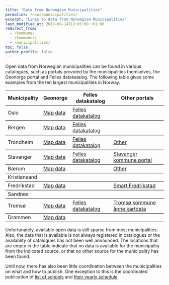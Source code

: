 ```yaml
---
title: "Data from Norwegian Municipalities"
permalink: /news/municipalities/
excerpt: "Links to data from Norwegian Municipalities"
last_modified_at: 2018-09-14T13:05:00 +01:00
redirect_from:
  - /kommune/
  - /kommuner/
  - /municipalities/
toc: false
author_profile: false
---
```

Open data from Norwegian municipalities can be found in various catalogues, such as portals provided by the municipalities themselves, the Geonorge portal and Felles datakatalog. The following table gives some examples from the ten largest municipalities in Norway. 

<style>
    tr {
        border-bottom: solid 1px black; }
</style>    
<table>
    <tr>
        <th>Municipality</th>
        <th>Geonorge</th>
        <th>Felles datakatalog</th>
        <th>Other portals</th>
    </tr>
    <tr>
        <td>Oslo</td>
        <td><a href="https://kartkatalog.geonorge.no/search?Facets%5B0%5D.name=organization&Facets%5B0%5D.value=Oslo%20kommune">Map data</a></td>
        <td><a href="https://fellesdatakatalog.brreg.no/?orgPath=%2FKOMMUNE%2F958935420">Felles datakatalog</a></td>
        <td></td>
    </tr>
    <tr>
        <td>Bergen</td>
        <td><a href="https://kartkatalog.geonorge.no/search?Facets%5B0%5D.name=organization&Facets%5B0%5D.value=Bergen%20kommune">Map data</a></td>
        <td><a href="https://fellesdatakatalog.brreg.no/?orgPath=%2FKOMMUNE%2F964338531">Felles datakatalog</a></td>
        <td></td>
    </tr>
    <tr>
        <td>Trondheim</td>
        <td><a href="https://kartkatalog.geonorge.no/search?Facets%5B0%5D.name=organization&Facets%5B0%5D.value=Trondheim%20kommune">Map data</a></td>
        <td><a href="https://fellesdatakatalog.brreg.no/?orgPath=%2FKOMMUNE%2F942110464">Felles datakatalog</a></td>
        <td><a href="https://open.stavanger.kommune.no/organization/trondheim-kommune">Other</a></td>
    </tr>
    <tr>
        <td>Stavanger</td>
        <td><a href="https://kartkatalog.geonorge.no/search?Facets%5B0%5D.name=organization&Facets%5B0%5D.value=Stavanger%20kommune">Map data</a></td>
        <td><a href="https://fellesdatakatalog.brreg.no/?orgPath=%2FKOMMUNE%2F964965226">Felles datakatalog</a></td>
        <td><a href="https://open.stavanger.kommune.no">Stavanger kommune portal</a></td>
    </tr>
    <tr>
        <td>Bærum</td>
        <td><a href="https://kartkatalog.geonorge.no/search?Facets%5B0%5D.name=organization&Facets%5B0%5D.value=Bærum%20kommune">Map data</a></td>
        <td></td>
        <td><a href="https://open.stavanger.kommune.no/organization/baerum-kommune">Other</a></td>
    </tr>
    <tr>
        <td>Kristiansand</td>
        <td></td>
        <td></td>
        <td></td>
    </tr>
    <tr>
        <td>Fredrikstad</td>
        <td><a href="https://kartkatalog.geonorge.no/search?Facets%5B0%5D.name=organization&Facets%5B0%5D.value=Fredrikstad%20kommune">Map data</a></td>
        <td></td>
        <td><a href="https://hub-frstadkomm.opendata.arcgis.com/">Smart Fredrikstad</a></td>
    </tr>
    <tr>
        <td>Sandnes</td>
        <td></td>
        <td></td>
        <td></td>
    </tr>
    <tr>
        <td>Tromsø</td>
        <td><a href="https://kartkatalog.geonorge.no/search?Facets%5B0%5D.name=organization&Facets%5B0%5D.value=Tromsø%20kommune">Map data</a></td>
        <td><a href="https://fellesdatakatalog.brreg.no/?orgPath=%2FKOMMUNE%2F940101808">Felles datakatalog</a></td>
        <td><a href="http://data-tromso.opendata.arcgis.com/">Tromsø kommune åpne kartdata</a></td>
    </tr>
    <tr>
        <td>Drammen</td>
        <td><a href="https://kartkatalog.geonorge.no/search?Facets%5B0%5D.name=organization&Facets%5B0%5D.value=Drammen%20kommune">Map data</a></td>
        <td></td>
        <td></td>
    </tr>
</table>

Unfortunately, available open data is still sparse from most municipalities. Also, the data that is available is not always registered in catalogues or the availablity of catalogues has not been well announced. The locations that are empty in the table indicate that no data is available for the municipality from the indicated source, or that no other source for the municipality has been found.

Until now, there has also been little coordination between the municipalities on what and how to publish. One exception to this is the coordinated publication of [list of schools](https://open.stavanger.kommune.no/dataset?q=Skoler) and [their yearly schedule](https://open.stavanger.kommune.no/dataset?q=Skolerute).